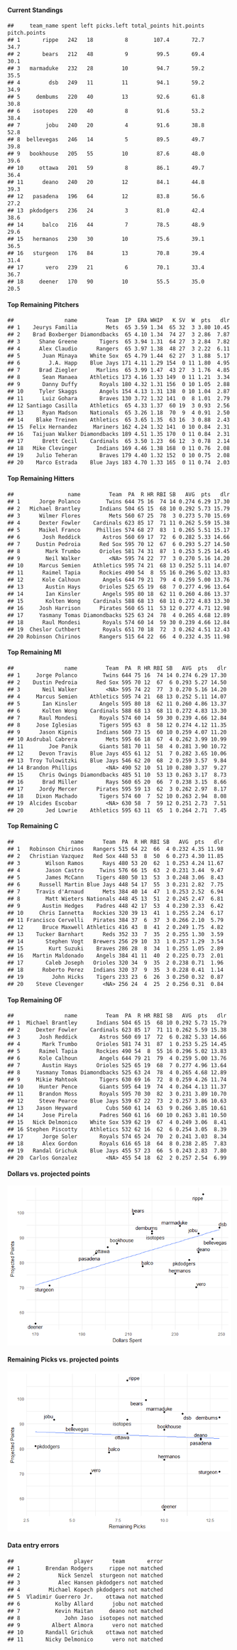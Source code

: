 #### Current Standings

    ##     team_name spent left picks.left total_points hit.points pitch.points
    ## 1       rippe   242   18          8        107.4       72.7         34.7
    ## 2       bears   212   48          9         99.5       69.4         30.1
    ## 3   marmaduke   232   28         10         94.7       59.2         35.5
    ## 4         dsb   249   11         11         94.1       59.2         34.9
    ## 5     dembums   220   40         13         92.6       61.8         30.8
    ## 6    isotopes   220   40          8         91.6       53.2         38.4
    ## 7        jobu   240   20          4         91.6       38.8         52.8
    ## 8  bellevegas   246   14          5         89.5       49.7         39.8
    ## 9   bookhouse   205   55         10         87.6       48.0         39.6
    ## 10     ottawa   201   59          8         86.1       49.7         36.4
    ## 11      deano   240   20         12         84.1       44.8         39.3
    ## 12   pasadena   196   64         12         83.8       56.6         27.2
    ## 13  pkdodgers   236   24          3         81.0       42.4         38.6
    ## 14      balco   216   44          7         78.5       48.9         29.6
    ## 15   hermanos   230   30         10         75.6       39.1         36.5
    ## 16   sturgeon   176   84         13         70.8       39.4         31.4
    ## 17       vero   239   21          6         70.1       33.4         36.7
    ## 18     deener   170   90         10         55.5       35.0         20.5

#### Top Remaining Pitchers

    ##                name         Team  IP  ERA WHIP   K SV  W  pts   dlr
    ## 1    Jeurys Familia         Mets  65 3.59 1.34  65 32  3 3.80 10.45
    ## 2    Brad Boxberger Diamondbacks  65 4.10 1.34  74 27  3 2.86  7.87
    ## 3      Shane Greene       Tigers  65 3.94 1.31  64 27  3 2.84  7.82
    ## 4      Alex Claudio      Rangers  65 3.97 1.38  48 27  3 2.22  6.11
    ## 5       Juan Minaya    White Sox  65 4.79 1.44  62 27  3 1.88  5.17
    ## 6         J.A. Happ    Blue Jays 171 4.11 1.29 154  0 11 1.80  4.95
    ## 7      Brad Ziegler      Marlins  65 3.99 1.47  43 27  3 1.76  4.85
    ## 8       Sean Manaea    Athletics 173 4.16 1.33 149  0 11 1.21  3.34
    ## 9       Danny Duffy       Royals 180 4.32 1.31 156  0 10 1.05  2.88
    ## 10     Tyler Skaggs       Angels 154 4.13 1.31 138  0 10 1.04  2.87
    ## 11      Luiz Gohara       Braves 130 3.72 1.32 141  0  8 1.01  2.79
    ## 12 Santiago Casilla    Athletics  65 4.33 1.37  60 19  3 0.93  2.56
    ## 13      Ryan Madson    Nationals  65 3.26 1.18  70  9  4 0.91  2.50
    ## 14    Blake Treinen    Athletics  65 3.65 1.35  63 16  3 0.88  2.43
    ## 15  Felix Hernandez     Mariners 162 4.24 1.32 141  0 10 0.84  2.31
    ## 16   Taijuan Walker Diamondbacks 189 4.51 1.35 170  0 11 0.84  2.31
    ## 17      Brett Cecil    Cardinals  65 3.50 1.23  66 12  3 0.78  2.14
    ## 18   Mike Clevinger      Indians 169 4.46 1.38 168  0 11 0.76  2.08
    ## 19    Julio Teheran       Braves 179 4.40 1.32 152  0 10 0.75  2.08
    ## 20    Marco Estrada    Blue Jays 183 4.70 1.33 165  0 11 0.74  2.03

#### Top Remaining Hitters

    ##                 name         Team  PA  R HR RBI SB   AVG  pts   dlr
    ## 1      Jorge Polanco        Twins 644 75 16  74 14 0.274 6.29 17.30
    ## 2   Michael Brantley      Indians 504 65 15  68 10 0.292 5.73 15.79
    ## 3      Wilmer Flores         Mets 560 67 25  78  3 0.273 5.70 15.69
    ## 4      Dexter Fowler    Cardinals 623 85 17  71 11 0.262 5.59 15.38
    ## 5      Maikel Franco     Phillies 574 68 27  83  1 0.265 5.51 15.17
    ## 6       Josh Reddick       Astros 560 69 17  72  6 0.282 5.33 14.66
    ## 7     Dustin Pedroia      Red Sox 595 70 12  67  6 0.293 5.27 14.50
    ## 8        Mark Trumbo      Orioles 581 74 31  87  1 0.253 5.25 14.45
    ## 9        Neil Walker         <NA> 595 74 22  77  3 0.270 5.16 14.20
    ## 10     Marcus Semien    Athletics 595 74 21  68 13 0.252 5.11 14.07
    ## 11      Raimel Tapia      Rockies 490 54  8  55 16 0.296 5.02 13.83
    ## 12      Kole Calhoun       Angels 644 79 21  79  4 0.259 5.00 13.76
    ## 13       Austin Hays      Orioles 525 65 19  68  7 0.277 4.96 13.64
    ## 14       Ian Kinsler       Angels 595 80 18  62 11 0.260 4.86 13.37
    ## 15       Kolten Wong    Cardinals 588 68 13  68 11 0.272 4.83 13.30
    ## 16     Josh Harrison      Pirates 560 65 11  53 12 0.277 4.71 12.98
    ## 17     Yasmany Tomas Diamondbacks 525 63 24  78  4 0.265 4.68 12.89
    ## 18      Raul Mondesi       Royals 574 60 14  59 30 0.239 4.66 12.84
    ## 19  Cheslor Cuthbert       Royals 651 70 18  72  3 0.262 4.51 12.43
    ## 20 Robinson Chirinos      Rangers 515 64 22  66  4 0.232 4.35 11.98

#### Top Remaining MI

    ##                name         Team  PA  R HR RBI SB   AVG  pts   dlr
    ## 1     Jorge Polanco        Twins 644 75 16  74 14 0.274 6.29 17.30
    ## 2    Dustin Pedroia      Red Sox 595 70 12  67  6 0.293 5.27 14.50
    ## 3       Neil Walker         <NA> 595 74 22  77  3 0.270 5.16 14.20
    ## 4     Marcus Semien    Athletics 595 74 21  68 13 0.252 5.11 14.07
    ## 5       Ian Kinsler       Angels 595 80 18  62 11 0.260 4.86 13.37
    ## 6       Kolten Wong    Cardinals 588 68 13  68 11 0.272 4.83 13.30
    ## 7      Raul Mondesi       Royals 574 60 14  59 30 0.239 4.66 12.84
    ## 8     Jose Iglesias       Tigers 595 63  8  58 12 0.274 4.12 11.35
    ## 9      Jason Kipnis      Indians 560 73 15  60 10 0.259 4.07 11.20
    ## 10 Asdrubal Cabrera         Mets 595 66 18  67  4 0.262 3.99 10.99
    ## 11        Joe Panik       Giants 581 70 11  58  4 0.281 3.90 10.72
    ## 12     Devon Travis    Blue Jays 455 61 12  51  7 0.282 3.65 10.06
    ## 13  Troy Tulowitzki    Blue Jays 546 62 20  68  2 0.259 3.57  9.84
    ## 14 Brandon Phillips         <NA> 490 52 10  51 10 0.280 3.37  9.27
    ## 15     Chris Owings Diamondbacks 485 51 10  53 13 0.263 3.17  8.73
    ## 16      Brad Miller         Rays 560 65 20  66  7 0.238 3.15  8.66
    ## 17     Jordy Mercer      Pirates 595 59 13  62  3 0.262 2.97  8.17
    ## 18    Dixon Machado       Tigers 574 60  7  52 10 0.263 2.94  8.08
    ## 19  Alcides Escobar         <NA> 630 58  7  59 12 0.251 2.73  7.51
    ## 20       Jed Lowrie    Athletics 595 63 11  65  1 0.264 2.71  7.45

#### Top Remaining C

    ##                  name      Team  PA  R HR RBI SB   AVG  pts   dlr
    ## 1   Robinson Chirinos   Rangers 515 64 22  66  4 0.232 4.35 11.98
    ## 2   Christian Vazquez   Red Sox 448 53  8  50  6 0.273 4.30 11.85
    ## 3        Wilson Ramos      Rays 480 53 20  62  1 0.253 4.24 11.67
    ## 4        Jason Castro     Twins 576 66 15  63  2 0.231 3.44  9.47
    ## 5        James McCann    Tigers 480 50 13  53  3 0.248 3.06  8.43
    ## 6      Russell Martin Blue Jays 448 54 17  55  3 0.231 2.82  7.75
    ## 7     Travis d'Arnaud      Mets 384 40 14  47  1 0.253 2.52  6.94
    ## 8        Matt Wieters Nationals 448 45 13  51  2 0.245 2.47  6.81
    ## 9       Austin Hedges    Padres 448 42 17  53  4 0.230 2.33  6.42
    ## 10     Chris Iannetta   Rockies 320 39 13  41  1 0.255 2.24  6.17
    ## 11 Francisco Cervelli   Pirates 384 37  6  37  3 0.266 2.10  5.79
    ## 12      Bruce Maxwell Athletics 416 43  8  41  2 0.249 1.75  4.82
    ## 13    Tucker Barnhart      Reds 352 33  7  35  2 0.255 1.30  3.59
    ## 14       Stephen Vogt   Brewers 256 29 10  33  1 0.257 1.29  3.54
    ## 15        Kurt Suzuki    Braves 286 28  8  34  1 0.255 1.05  2.89
    ## 16   Martin Maldonado    Angels 384 41 11  40  2 0.225 0.73  2.01
    ## 17       Caleb Joseph   Orioles 320 34  9  35  2 0.238 0.71  1.96
    ## 18      Roberto Perez   Indians 320 37  9  35  3 0.228 0.41  1.14
    ## 19         John Hicks    Tigers 233 23  6  26  3 0.250 0.32  0.87
    ## 20    Steve Clevenger      <NA> 256 24  4  25  2 0.256 0.31  0.84

#### Top Remaining OF

    ##                name         Team  PA  R HR RBI SB   AVG  pts   dlr
    ## 1  Michael Brantley      Indians 504 65 15  68 10 0.292 5.73 15.79
    ## 2     Dexter Fowler    Cardinals 623 85 17  71 11 0.262 5.59 15.38
    ## 3      Josh Reddick       Astros 560 69 17  72  6 0.282 5.33 14.66
    ## 4       Mark Trumbo      Orioles 581 74 31  87  1 0.253 5.25 14.45
    ## 5      Raimel Tapia      Rockies 490 54  8  55 16 0.296 5.02 13.83
    ## 6      Kole Calhoun       Angels 644 79 21  79  4 0.259 5.00 13.76
    ## 7       Austin Hays      Orioles 525 65 19  68  7 0.277 4.96 13.64
    ## 8     Yasmany Tomas Diamondbacks 525 63 24  78  4 0.265 4.68 12.89
    ## 9     Mikie Mahtook       Tigers 630 69 16  72  8 0.259 4.26 11.74
    ## 10     Hunter Pence       Giants 595 64 19  74  4 0.264 4.13 11.37
    ## 11     Brandon Moss       Royals 595 70 30  82  3 0.231 3.89 10.70
    ## 12     Steve Pearce    Blue Jays 539 67 22  73  2 0.257 3.86 10.63
    ## 13    Jason Heyward         Cubs 560 61 14  63  9 0.266 3.85 10.61
    ## 14      Jose Pirela       Padres 560 61 16  60 10 0.263 3.81 10.50
    ## 15   Nick Delmonico    White Sox 539 62 19  67  4 0.249 3.06  8.41
    ## 16 Stephen Piscotty    Athletics 532 62 16  62  6 0.254 3.05  8.39
    ## 17      Jorge Soler       Royals 574 65 24  70  2 0.241 3.03  8.34
    ## 18      Alex Gordon       Royals 616 65 18  64  8 0.238 2.85  7.83
    ## 19   Randal Grichuk    Blue Jays 455 57 23  66  5 0.243 2.83  7.80
    ## 20  Carlos Gonzalez         <NA> 455 54 18  62  2 0.257 2.54  6.99

#### Dollars vs. projected points

![](draftguide_files/figure-markdown_strict/unnamed-chunk-8-1.png)

#### Remaining Picks vs. projected points

![](draftguide_files/figure-markdown_strict/unnamed-chunk-9-1.png)

#### Data entry errors

    ##                   player      team       error
    ## 1        Brendan Rodgers     rippe not matched
    ## 2            Nick Senzel  sturgeon not matched
    ## 3            Alec Hansen pkdodgers not matched
    ## 4         Michael Kopech pkdodgers not matched
    ## 5  Vladimir Guerrero Jr.    ottawa not matched
    ## 6           Kolby Allard      jobu not matched
    ## 7           Kevin Maitan     deano not matched
    ## 8              John Jaso  isotopes not matched
    ## 9          Albert Almora      vero not matched
    ## 10       Randall Grichuk    ottawa not matched
    ## 11       Nicky Delmonico      vero not matched
